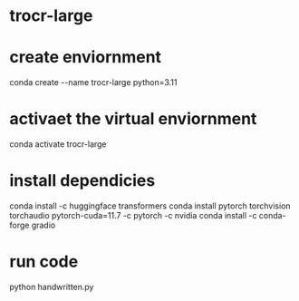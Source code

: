 # trocr-large

# create enviornment 
conda create --name trocr-large python=3.11 

# activaet the virtual enviornment
conda activate trocr-large

# install dependicies
conda install -c huggingface transformers
conda install pytorch torchvision torchaudio pytorch-cuda=11.7 -c pytorch -c nvidia
conda install -c conda-forge gradio

# run code
python handwritten.py
